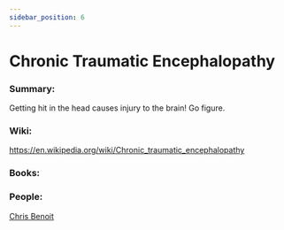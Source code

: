 ```yaml
---
sidebar_position: 6
---
```


# Chronic Traumatic Encephalopathy

### Summary:

Getting hit in the head causes injury to the brain! Go figure.


### Wiki:

https://en.wikipedia.org/wiki/Chronic_traumatic_encephalopathy

### Books:


### People:

[Chris Benoit](https://en.wikipedia.org/wiki/Chris_Benoit_double-murder_and_suicide)


